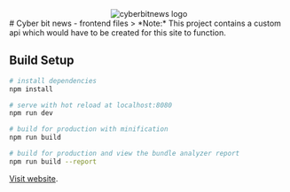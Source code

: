 <div align="center">
  <img src="https://www.cyberbitnews.com/static/img/logo.PNG" alt="cyberbitnews logo">
</div> 
# Cyber bit news - frontend files
> *Note:* This project contains a custom api which would have to be created for this site to function.

## Build Setup

``` bash
# install dependencies
npm install

# serve with hot reload at localhost:8080
npm run dev

# build for production with minification
npm run build

# build for production and view the bundle analyzer report
npm run build --report
```

[Visit website](https://cyberbitnews.com).

